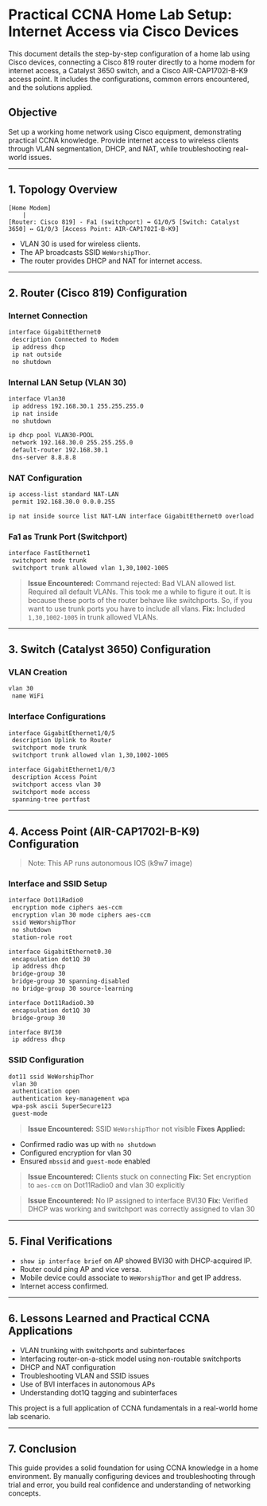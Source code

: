 # Practical CCNA Home Lab Setup: Internet Access via Cisco Devices

This document details the step-by-step configuration of a home lab using Cisco devices, connecting a Cisco 819 router directly to a home modem for internet access, a Catalyst 3650 switch, and a Cisco AIR-CAP1702I-B-K9 access point. It includes the configurations, common errors encountered, and the solutions applied.

## Objective

Set up a working home network using Cisco equipment, demonstrating practical CCNA knowledge. Provide internet access to wireless clients through VLAN segmentation, DHCP, and NAT, while troubleshooting real-world issues.

---

## 1. **Topology Overview**

```
[Home Modem]
    |
[Router: Cisco 819] - Fa1 (switchport) ↔ G1/0/5 [Switch: Catalyst 3650] ↔ G1/0/3 [Access Point: AIR-CAP1702I-B-K9]
```

- VLAN 30 is used for wireless clients.
- The AP broadcasts SSID `WeWorshipThor`.
- The router provides DHCP and NAT for internet access.

---

## 2. **Router (Cisco 819) Configuration**

### Internet Connection

```bash
interface GigabitEthernet0
 description Connected to Modem
 ip address dhcp
 ip nat outside
 no shutdown
```

### Internal LAN Setup (VLAN 30)

```bash
interface Vlan30
 ip address 192.168.30.1 255.255.255.0
 ip nat inside
 no shutdown

ip dhcp pool VLAN30-POOL
 network 192.168.30.0 255.255.255.0
 default-router 192.168.30.1
 dns-server 8.8.8.8
```

### NAT Configuration

```bash
ip access-list standard NAT-LAN
 permit 192.168.30.0 0.0.0.255

ip nat inside source list NAT-LAN interface GigabitEthernet0 overload
```

### Fa1 as Trunk Port (Switchport)

```bash
interface FastEthernet1
 switchport mode trunk
 switchport trunk allowed vlan 1,30,1002-1005
```

> **Issue Encountered:** Command rejected: Bad VLAN allowed list. Required all default VLANs. This took me a while to figure it out. It is because these ports of the router behave like switchports. So, if you want to use trunk ports you have to include all vlans. **Fix:** Included `1,30,1002-1005` in trunk allowed VLANs.

---

## 3. **Switch (Catalyst 3650) Configuration**

### VLAN Creation

```bash
vlan 30
 name WiFi
```

### Interface Configurations

```bash
interface GigabitEthernet1/0/5
 description Uplink to Router
 switchport mode trunk
 switchport trunk allowed vlan 1,30,1002-1005

interface GigabitEthernet1/0/3
 description Access Point
 switchport access vlan 30
 switchport mode access
 spanning-tree portfast
```

---

## 4. **Access Point (AIR-CAP1702I-B-K9) Configuration**

> Note: This AP runs autonomous IOS (k9w7 image)

### Interface and SSID Setup

```bash
interface Dot11Radio0
 encryption mode ciphers aes-ccm
 encryption vlan 30 mode ciphers aes-ccm
 ssid WeWorshipThor
 no shutdown
 station-role root

interface GigabitEthernet0.30
 encapsulation dot1Q 30
 ip address dhcp
 bridge-group 30
 bridge-group 30 spanning-disabled
 no bridge-group 30 source-learning

interface Dot11Radio0.30
 encapsulation dot1Q 30
 bridge-group 30

interface BVI30
 ip address dhcp
```

### SSID Configuration

```bash
dot11 ssid WeWorshipThor
 vlan 30
 authentication open
 authentication key-management wpa
 wpa-psk ascii SuperSecure123
 guest-mode
```

> **Issue Encountered:** SSID `WeWorshipThor` not visible **Fixes Applied:**

- Confirmed radio was up with `no shutdown`
- Configured encryption for vlan 30
- Ensured `mbssid` and `guest-mode` enabled

> **Issue Encountered:** Clients stuck on connecting **Fix:** Set encryption to `aes-ccm` on Dot11Radio0 and vlan 30 explicitly

> **Issue Encountered:** No IP assigned to interface BVI30 **Fix:** Verified DHCP was working and switchport was correctly assigned to vlan 30

---

## 5. **Final Verifications**

- `show ip interface brief` on AP showed BVI30 with DHCP-acquired IP.
- Router could ping AP and vice versa.
- Mobile device could associate to `WeWorshipThor` and get IP address.
- Internet access confirmed.

---

## 6. **Lessons Learned and Practical CCNA Applications**

- VLAN trunking with switchports and subinterfaces
- Interfacing router-on-a-stick model using non-routable switchports
- DHCP and NAT configuration
- Troubleshooting VLAN and SSID issues
- Use of BVI interfaces in autonomous APs
- Understanding dot1Q tagging and subinterfaces

This project is a full application of CCNA fundamentals in a real-world home lab scenario.

---



## 7. **Conclusion**

This guide provides a solid foundation for using CCNA knowledge in a home environment. By manually configuring devices and troubleshooting through trial and error, you build real confidence and understanding of networking concepts.

